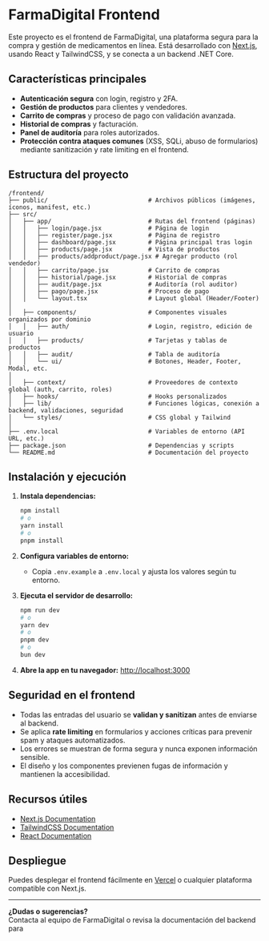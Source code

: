 # FarmaDigital Frontend

Este proyecto es el frontend de FarmaDigital, una plataforma segura para la compra y gestión de medicamentos en línea. Está desarrollado con [Next.js](https://nextjs.org), usando React y TailwindCSS, y se conecta a un backend .NET Core.

## Características principales

- **Autenticación segura** con login, registro y 2FA.
- **Gestión de productos** para clientes y vendedores.
- **Carrito de compras** y proceso de pago con validación avanzada.
- **Historial de compras** y facturación.
- **Panel de auditoría** para roles autorizados.
- **Protección contra ataques comunes** (XSS, SQLi, abuso de formularios) mediante sanitización y rate limiting en el frontend.

## Estructura del proyecto

```
/frontend/
├── public/                            # Archivos públicos (imágenes, íconos, manifest, etc.)
├── src/
│   ├── app/                           # Rutas del frontend (páginas)
│   │   ├── login/page.jsx             # Página de login
│   │   ├── register/page.jsx          # Página de registro
│   │   ├── dashboard/page.jsx         # Página principal tras login
│   │   ├── products/page.jsx          # Vista de productos
│   │   ├── products/addproduct/page.jsx # Agregar producto (rol vendedor)
│   │   ├── carrito/page.jsx           # Carrito de compras
│   │   ├── historial/page.jsx         # Historial de compras
│   │   ├── audit/page.jsx             # Auditoría (rol auditor)
│   │   ├── pago/page.jsx              # Proceso de pago
│   │   └── layout.tsx                 # Layout global (Header/Footer)
│
│   ├── components/                    # Componentes visuales organizados por dominio
│   │   ├── auth/                      # Login, registro, edición de usuario
│   │   ├── products/                  # Tarjetas y tablas de productos
│   │   ├── audit/                     # Tabla de auditoría
│   │   └── ui/                        # Botones, Header, Footer, Modal, etc.
│
│   ├── context/                       # Proveedores de contexto global (auth, carrito, roles)
│   ├── hooks/                         # Hooks personalizados
│   ├── lib/                           # Funciones lógicas, conexión a backend, validaciones, seguridad
│   └── styles/                        # CSS global y Tailwind
│
├── .env.local                         # Variables de entorno (API URL, etc.)
├── package.json                       # Dependencias y scripts
└── README.md                          # Documentación del proyecto
```

## Instalación y ejecución

1. **Instala dependencias:**
   ```bash
   npm install
   # o
   yarn install
   # o
   pnpm install
   ```

2. **Configura variables de entorno:**
   - Copia `.env.example` a `.env.local` y ajusta los valores según tu entorno.

3. **Ejecuta el servidor de desarrollo:**
   ```bash
   npm run dev
   # o
   yarn dev
   # o
   pnpm dev
   # o
   bun dev
   ```

4. **Abre la app en tu navegador:**
   [http://localhost:3000](http://localhost:3000)

## Seguridad en el frontend

- Todas las entradas del usuario se **validan y sanitizan** antes de enviarse al backend.
- Se aplica **rate limiting** en formularios y acciones críticas para prevenir spam y ataques automatizados.
- Los errores se muestran de forma segura y nunca exponen información sensible.
- El diseño y los componentes previenen fugas de información y mantienen la accesibilidad.

## Recursos útiles

- [Next.js Documentation](https://nextjs.org/docs)
- [TailwindCSS Documentation](https://tailwindcss.com/docs)
- [React Documentation](https://react.dev/)

## Despliegue

Puedes desplegar el frontend fácilmente en [Vercel](https://vercel.com/) o cualquier plataforma compatible con Next.js.

---

**¿Dudas o sugerencias?**  
Contacta al equipo de FarmaDigital o revisa la documentación del backend para